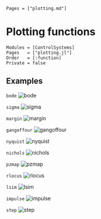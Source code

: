 ```@index
Pages = ["plotting.md"]
```

# Plotting functions

```@autodocs
Modules = [ControlSystems]
Pages   = ["plotting.jl"]
Order   = [:function]
Private = false
```

## Examples
`bode`
![bode](https://github.com/JuliaControl/ControlExamplePlots.jl/blob/master/src/figures/bode.png?raw=true)

`sigma`
![sigma](https://github.com/JuliaControl/ControlExamplePlots.jl/blob/master/src/figures/sigma.png?raw=true)

`margin`
![margin](https://github.com/JuliaControl/ControlExamplePlots.jl/blob/master/src/figures/margin.png?raw=true)

`gangoffour`
![gangoffour](https://github.com/JuliaControl/ControlExamplePlots.jl/blob/master/src/figures/gangoffour.png?raw=true)

`nyquist`
![nyquist](https://github.com/JuliaControl/ControlExamplePlots.jl/blob/master/src/figures/nyquist.png?raw=true)

`nichols`
![nichols](https://github.com/JuliaControl/ControlExamplePlots.jl/blob/master/src/figures/nichols.png?raw=true)

`pzmap`
![pzmap](https://github.com/JuliaControl/ControlExamplePlots.jl/blob/master/src/figures/pzmap.png?raw=true)

`rlocus`
![rlocus](https://github.com/JuliaControl/ControlExamplePlots.jl/blob/master/src/figures/rlocus.png?raw=true)

`lsim`
![lsim](https://github.com/JuliaControl/ControlExamplePlots.jl/blob/master/src/figures/lsim.png?raw=true)

`impulse`
![impulse](https://github.com/JuliaControl/ControlExamplePlots.jl/blob/master/src/figures/impulse.png?raw=true)

`step`
![step](https://github.com/JuliaControl/ControlExamplePlots.jl/blob/master/src/figures/step.png?raw=true)

